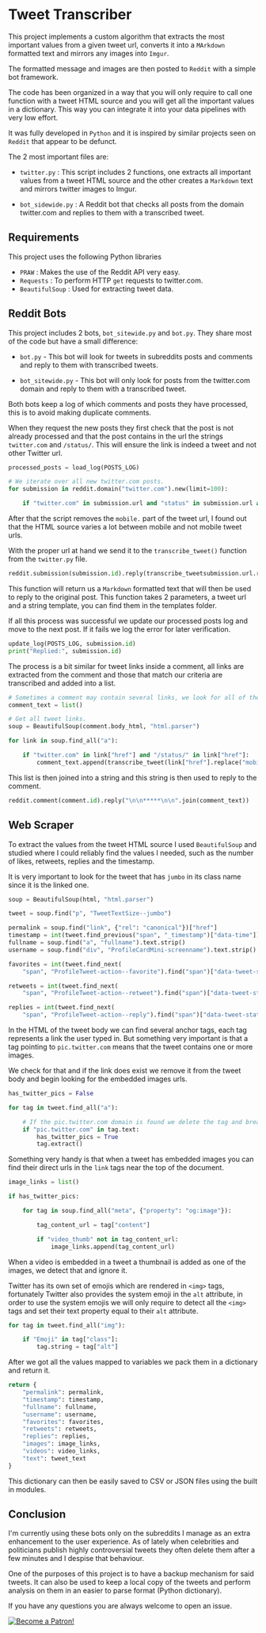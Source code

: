 # Tweet Transcriber

This project implements a custom algorithm that extracts the most important values from a given tweet url, converts it into a `MArkdown`  formatted text and mirrors any images into `Imgur`.

The formatted message and images are then posted to `Reddit` with a simple bot framework.

The code has been organized in a way that you will only require to call one function with a tweet HTML source and you will get all the important values in a dictionary. This way you can integrate it into your data pipelines with very low effort.

It was fully developed in `Python` and it is inspired by similar projects seen on `Reddit` that appear to be defunct.

The 2 most important files are:

* `twitter.py` : This script includes 2 functions, one extracts all important values from a tweet HTML source and the other creates a `Markdown` text and mirrors twitter images to Imgur.

* `bot_sidewide.py` : A Reddit bot that checks all posts from the domain twitter.com and replies to them with a transcribed tweet.

## Requirements

This project uses the following Python libraries

* `PRAW` : Makes the use of the Reddit API very easy.
* `Requests` : To perform HTTP `get` requests to twitter.com.
* `BeautifulSoup` : Used for extracting tweet data.

## Reddit Bots

This project includes 2 bots, `bot_sitewide.py` and `bot.py`. They share most of the code but have a small difference:

* `bot.py` - This bot will look for tweets in subreddits posts and comments and reply to them with transcribed tweets.

* `bot_sitewide.py` - This bot will only look for posts from the twitter.com domain and reply to them with a transcribed tweet.

Both bots keep a log of which comments and posts they have processed, this is to avoid making duplicate comments.

When they request the new posts they first check that the post is not already processed and that the post contains in the url the strings `twitter.com` and `/status/`. This will ensure the link is indeed a tweet and not other Twitter url.

```python
processed_posts = load_log(POSTS_LOG)

# We iterate over all new twitter.com posts.
for submission in reddit.domain("twitter.com").new(limit=100):

    if "twitter.com" in submission.url and "status" in submission.url and submission.id not in processed_posts:
```

After that the script removes the `mobile.` part of the tweet url, I found out that the HTML source varies a lot between mobile and not mobile tweet urls.

With the proper url at hand we send it to the `transcribe_tweet()` function from the `twitter.py` file.

```python
reddit.submission(submission.id).reply(transcribe_tweetsubmission.url.replace("mobile.", ""), MESSAGE_TEMPLATE))
```

This function will return us a `Markdown` formatted text that will then be used to reply to the original post. This function takes 2 parameters, a tweet url and a string template, you can find them in the templates folder.

If all this process was successful we update our processed posts log and move to the next post. If it fails we log the error for later verification.

```python
update_log(POSTS_LOG, submission.id)
print("Replied:", submission.id)
```

The process is a bit similar for tweet links inside a comment, all links are extracted from the comment and those that match our criteria are transcribed and added into a list.

```python
# Sometimes a comment may contain several links, we look for all of them.
comment_text = list()

# Get all tweet links.
soup = BeautifulSoup(comment.body_html, "html.parser")

for link in soup.find_all("a"):

    if "twitter.com" in link["href"] and "/status/" in link["href"]:
        comment_text.append(transcribe_tweet(link["href"].replace("mobile.", ""), MESSAGE_TEMPLATE))
```

This list is then joined into a string and this string is then used to reply to the comment.

```python
reddit.comment(comment.id).reply("\n\n*****\n\n".join(comment_text))
```

## Web Scraper

To extract the values from the tweet HTML source I used `BeautifulSoup` and studied where I could reliably find the values I needed, such as the number of likes, retweets, replies and the timestamp.

It is very important to look for the tweet that has `jumbo` in its class name since it is the linked one.

```python
soup = BeautifulSoup(html, "html.parser")

tweet = soup.find("p", "TweetTextSize--jumbo")

permalink = soup.find("link", {"rel": "canonical"})["href"]
timestamp = int(tweet.find_previous("span", "_timestamp")["data-time"])
fullname = soup.find("a", "fullname").text.strip()
username = soup.find("div", "ProfileCardMini-screenname").text.strip()

favorites = int(tweet.find_next(
    "span", "ProfileTweet-action--favorite").find("span")["data-tweet-stat-count"])

retweets = int(tweet.find_next(
    "span", "ProfileTweet-action--retweet").find("span")["data-tweet-stat-count"])

replies = int(tweet.find_next(
    "span", "ProfileTweet-action--reply").find("span")["data-tweet-stat-count"])
```

In the HTML of the tweet body we can find several anchor tags, each tag represents a link the user typed in. But something very important is that a tag pointing to `pic.twitter.com` means that the tweet contains one or more images.

We check for that and if the link does exist we remove it from the tweet body and begin looking for the embedded images urls.

```python
has_twitter_pics = False

for tag in tweet.find_all("a"):

    # If the pic.twitter.com domain is found we delete the tag and break the loop.
    if "pic.twitter.com" in tag.text:
        has_twitter_pics = True
        tag.extract()        
```

Something very handy is that when a tweet has embedded images you can find their direct urls in the `link` tags near the top of the document.

```python
image_links = list()

if has_twitter_pics:

    for tag in soup.find_all("meta", {"property": "og:image"}):

        tag_content_url = tag["content"]

        if "video_thumb" not in tag_content_url:
            image_links.append(tag_content_url)
```

When a video is embedded in a tweet a thumbnail is added as one of the images, we detect that and ignore it.

Twitter has its own set of emojis which are rendered in `<img>` tags, fortunately Twitter also provides the system emoji in the `alt` attribute, in order to use the system emojis we will only require to detect all the `<img>` tags and set their text property equal to their `alt` attribute.

```python
for tag in tweet.find_all("img"):

    if "Emoji" in tag["class"]:
        tag.string = tag["alt"]
```

After we got all the values mapped to variables we pack them in a dictionary and return it.

```python
return {
    "permalink": permalink,
    "timestamp": timestamp,
    "fullname": fullname,
    "username": username,
    "favorites": favorites,
    "retweets": retweets,
    "replies": replies,
    "images": image_links,
    "videos": video_links,
    "text": tweet_text
}
```

This dictionary can then be easily saved to CSV or JSON files using the built in modules.

## Conclusion

I'm currently using these bots only on the subreddits I manage as an extra enhancement to the user experience. As of lately when celebrities and politicians publish highly controversial tweets they often delete them after a few minutes and I despise that behaviour.

One of the purposes of this project is to have a backup mechanism for said tweets. It can also be used to keep a local copy of the tweets and perform analysis on them in an easier to parse format (Python dictionary).

If you have any questions you are always welcome to open an issue.

[![Become a Patron!](https://c5.patreon.com/external/logo/become_a_patron_button.png)](https://www.patreon.com/bePatron?u=20521425)
